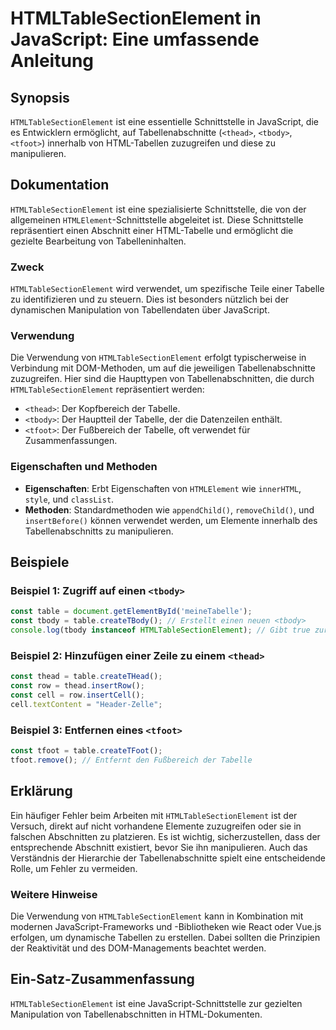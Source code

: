 <!--
Meta Description: # HTMLTableSectionElement in JavaScript: Eine umfassende Anleitung ## Synopsis `HTMLTableSectionElement` ist eine essentielle Schnittstelle in JavaScr...
Meta Keywords: der, htmltablesectionelement, die, von, javascript
-->

# HTMLTableSectionElement in JavaScript: Eine umfassende Anleitung

## Synopsis
`HTMLTableSectionElement` ist eine essentielle Schnittstelle in JavaScript, die es Entwicklern ermöglicht, auf Tabellenabschnitte (`<thead>`, `<tbody>`, `<tfoot>`) innerhalb von HTML-Tabellen zuzugreifen und diese zu manipulieren. 

## Dokumentation
`HTMLTableSectionElement` ist eine spezialisierte Schnittstelle, die von der allgemeinen `HTMLElement`-Schnittstelle abgeleitet ist. Diese Schnittstelle repräsentiert einen Abschnitt einer HTML-Tabelle und ermöglicht die gezielte Bearbeitung von Tabelleninhalten.

### Zweck
`HTMLTableSectionElement` wird verwendet, um spezifische Teile einer Tabelle zu identifizieren und zu steuern. Dies ist besonders nützlich bei der dynamischen Manipulation von Tabellendaten über JavaScript.

### Verwendung
Die Verwendung von `HTMLTableSectionElement` erfolgt typischerweise in Verbindung mit DOM-Methoden, um auf die jeweiligen Tabellenabschnitte zuzugreifen. Hier sind die Haupttypen von Tabellenabschnitten, die durch `HTMLTableSectionElement` repräsentiert werden:
- `<thead>`: Der Kopfbereich der Tabelle.
- `<tbody>`: Der Hauptteil der Tabelle, der die Datenzeilen enthält.
- `<tfoot>`: Der Fußbereich der Tabelle, oft verwendet für Zusammenfassungen.

### Eigenschaften und Methoden
- **Eigenschaften**: Erbt Eigenschaften von `HTMLElement` wie `innerHTML`, `style`, und `classList`.
- **Methoden**: Standardmethoden wie `appendChild()`, `removeChild()`, und `insertBefore()` können verwendet werden, um Elemente innerhalb des Tabellenabschnitts zu manipulieren.

## Beispiele
### Beispiel 1: Zugriff auf einen `<tbody>`
```javascript
const table = document.getElementById('meineTabelle');
const tbody = table.createTBody(); // Erstellt einen neuen <tbody>
console.log(tbody instanceof HTMLTableSectionElement); // Gibt true zurück
```

### Beispiel 2: Hinzufügen einer Zeile zu einem `<thead>`
```javascript
const thead = table.createTHead();
const row = thead.insertRow();
const cell = row.insertCell();
cell.textContent = "Header-Zelle";
```

### Beispiel 3: Entfernen eines `<tfoot>`
```javascript
const tfoot = table.createTFoot();
tfoot.remove(); // Entfernt den Fußbereich der Tabelle
```

## Erklärung
Ein häufiger Fehler beim Arbeiten mit `HTMLTableSectionElement` ist der Versuch, direkt auf nicht vorhandene Elemente zuzugreifen oder sie in falschen Abschnitten zu platzieren. Es ist wichtig, sicherzustellen, dass der entsprechende Abschnitt existiert, bevor Sie ihn manipulieren. Auch das Verständnis der Hierarchie der Tabellenabschnitte spielt eine entscheidende Rolle, um Fehler zu vermeiden.

### Weitere Hinweise
Die Verwendung von `HTMLTableSectionElement` kann in Kombination mit modernen JavaScript-Frameworks und -Bibliotheken wie React oder Vue.js erfolgen, um dynamische Tabellen zu erstellen. Dabei sollten die Prinzipien der Reaktivität und des DOM-Managements beachtet werden.

## Ein-Satz-Zusammenfassung
`HTMLTableSectionElement` ist eine JavaScript-Schnittstelle zur gezielten Manipulation von Tabellenabschnitten in HTML-Dokumenten.